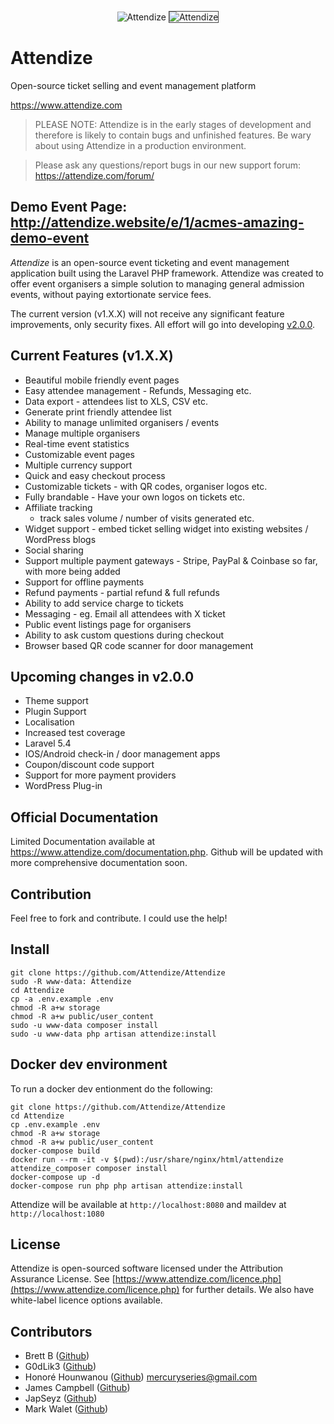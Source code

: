 <p align="center">
  <img src="https://www.attendize.com/img/logo-dark.png" alt="Attendize"/>
  <img style='border: 1px solid #444;' src="https://attendize.com/img/screenshots/screen1.PNG" alt="Attendize"/>
</p>

<h1>Attendize</h1>
<p>
Open-source ticket selling and event management platform
</p>

https://www.attendize.com

> PLEASE NOTE: Attendize is in the early stages of development and therefore is likely to contain bugs and unfinished features. Be wary about using Attendize in a production environment.

> Please ask any questions/report bugs in our new support forum: https://attendize.com/forum/

Demo Event Page: http://attendize.website/e/1/acmes-amazing-demo-event
---


*Attendize* is an open-source event ticketing and event management application built using the Laravel PHP framework. Attendize was created to offer event organisers a simple solution to managing general admission events, without paying extortionate service fees.

The current version (v1.X.X) will not receive any significant feature improvements, only security fixes. All effort will go into developing <a href="https://github.com/Attendize/Attendize/tree/develop">v2.0.0</a>.

Current Features (v1.X.X)
---
 - Beautiful mobile friendly event pages
 - Easy attendee management - Refunds, Messaging etc.
 - Data export - attendees list to XLS, CSV etc.
 - Generate print friendly attendee list
 - Ability to manage unlimited organisers / events
 - Manage multiple organisers 
 - Real-time event statistics
 - Customizable event pages
 - Multiple currency support
 - Quick and easy checkout process
 - Customizable tickets - with QR codes, organiser logos etc.
 - Fully brandable - Have your own logos on tickets etc.
 - Affiliate tracking
    - track sales volume / number of visits generated etc.
 - Widget support - embed ticket selling widget into existing websites / WordPress blogs
 - Social sharing 
 - Support multiple payment gateways - Stripe, PayPal & Coinbase so far, with more being added
 - Support for offline payments
 - Refund payments - partial refund & full refunds
 - Ability to add service charge to tickets
 - Messaging - eg. Email all attendees with X ticket
 - Public event listings page for organisers
 - Ability to ask custom questions during checkout
 - Browser based QR code scanner for door management
    
Upcoming changes in v2.0.0
---
 - Theme support
 - Plugin Support
 - Localisation 
 - Increased test coverage
 - Laravel 5.4
 - IOS/Android check-in / door management apps
 - Coupon/discount code support
 - Support for more payment providers
 - WordPress Plug-in 

Official Documentation
---

Limited Documentation available at https://www.attendize.com/documentation.php. Github will be updated with more comprehensive documentation soon.


Contribution
---

Feel free to fork and contribute. I could use the help!

Install
---

```
git clone https://github.com/Attendize/Attendize
sudo -R www-data: Attendize
cd Attendize
cp -a .env.example .env
chmod -R a+w storage
chmod -R a+w public/user_content
sudo -u www-data composer install
sudo -u www-data php artisan attendize:install
```

Docker dev environment
---

To run a docker dev entionment do the following:

```
git clone https://github.com/Attendize/Attendize
cd Attendize
cp .env.example .env
chmod -R a+w storage
chmod -R a+w public/user_content
docker-compose build
docker run --rm -it -v $(pwd):/usr/share/nginx/html/attendize attendize_composer composer install
docker-compose up -d
docker-compose run php php artisan attendize:install
```

Attendize will be available at `http://localhost:8080` and maildev at `http://localhost:1080`

License
---

Attendize is open-sourced software licensed under the Attribution Assurance License. See [https://www.attendize.com/licence.php](https://www.attendize.com/licence.php) for further details. We also have white-label licence options available.

Contributors 
---

* Brett B ([Github](https://github.com/bretto36))
* G0dLik3 ([Github](https://github.com/G0dLik3))
* Honoré Hounwanou ([Github](http://github.com/mercuryseries)) <mercuryseries@gmail.com>
* James Campbell ([Github](https://github.com/jncampbell))
* JapSeyz ([Github](https://github.com/JapSeyz))
* Mark Walet ([Github](https://github.com/markwalet))
